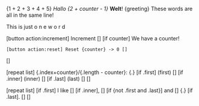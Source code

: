 {1 + 2 + 3 + 4 + 5}
*Hallo {2 + counter - 1}* **Welt**!
{greeting}
These
	words
	are
	all
	in
	the
	same
	line!

This
	is
	just
	o
		n
		e
	w
		o
		r
		d

[button action:increment] Increment []
[if counter]
	We have a counter!

	[button action:reset] Reset {counter} -> 0 []
[]

[repeat list]
	{.index+counter}/{.length - counter}: {.}
	[if .first] (first) []
	[if .inner] (inner) []
	[if .last] (last) []
[]

[repeat list]
		[if .first] I like []
		[if .inner], []
		[if {not .first and .last}] and []
		{.}
		[if .last]. []
		[] 
